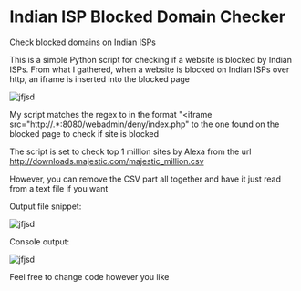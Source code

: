 # Indian ISP Blocked Domain Checker
Check blocked domains on Indian ISPs

This is a simple Python script for checking if a website is blocked by Indian ISPs. 
From what I gathered, when a website is blocked on Indian ISPs over http, an iframe is inserted into the blocked page

![jfjsd](https://user-images.githubusercontent.com/67092879/134776713-5e48dd3c-94b2-45ac-b4f3-77cbf17f87db.PNG)

My script matches the regex to in the format "\<iframe src\=\"http\:\/\/.*:8080\/webadmin\/deny\/index\.php" to the one found on the blocked page to check if site is blocked

The script is set to check top 1 million sites by Alexa from the url http://downloads.majestic.com/majestic_million.csv 

However, you can remove the CSV part all together and have it just read from a text file if you want

Output file snippet:

![jfjsd](https://user-images.githubusercontent.com/67092879/134776868-bd23889d-5776-4eb7-8ff2-4ecf4707085d.PNG)

Console output:

![jfjsd](https://user-images.githubusercontent.com/67092879/134776895-cc20d926-f50c-4b2b-b69c-bceb57a8ff0e.PNG)

Feel free to change code however you like
